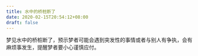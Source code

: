 ```yaml
---
title: 水中的桥桩断了
date: 2020-02-15T20:54:12+08:00
draft: false
---
```


梦见水中的桥桩断了，预示梦者可能会遇到突发性的事情或者与别人有争执，会有麻烦事发生，提醒梦者要小心谨慎应付。<br>
